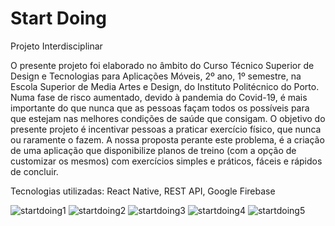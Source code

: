 # Start Doing

Projeto Interdisciplinar

O presente projeto foi elaborado no âmbito do Curso Técnico Superior de Design e Tecnologias para Aplicações Móveis, 2º ano, 1º semestre, na Escola Superior de Media Artes e Design, do Instituto Politécnico do Porto.
Numa fase de risco aumentado, devido à pandemia do Covid-19, é mais importante do que nunca que as pessoas façam todos os possíveis para que estejam nas melhores condições de saúde que consigam.
O objetivo do presente projeto é incentivar pessoas a praticar exercício físico, que nunca ou raramente o fazem. 
A nossa proposta perante este problema, é a criação de uma aplicação que disponibilize planos de treino (com a opção de customizar os mesmos) com exercícios simples e práticos, fáceis e rápidos de concluir.

Tecnologias utilizadas: React Native, REST API, Google Firebase

![startdoing1](https://user-images.githubusercontent.com/57807464/107389798-00ea1180-6aef-11eb-9d6f-2fc50af6bac5.PNG)
![startdoing2](https://user-images.githubusercontent.com/57807464/107389804-034c6b80-6aef-11eb-80e2-379e1fac4dcd.PNG)
![startdoing3](https://user-images.githubusercontent.com/57807464/107389810-047d9880-6aef-11eb-850e-bd619bfe9251.PNG)
![startdoing4](https://user-images.githubusercontent.com/57807464/107389818-05aec580-6aef-11eb-8ee3-872eb9e3d2ed.PNG)
![startdoing5](https://user-images.githubusercontent.com/57807464/107389821-07788900-6aef-11eb-8f02-eed4bc664a67.PNG)
